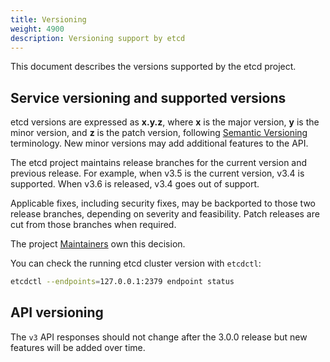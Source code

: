 ```yaml
---
title: Versioning
weight: 4900
description: Versioning support by etcd
---
```


This document describes the versions supported by the etcd project.

## Service versioning and supported versions

etcd versions are expressed as **x.y.z**, where **x** is the major version, **y** is the minor version, and **z** is the patch version, following [Semantic Versioning](https://semver.org/) terminology.
New minor versions may add additional features to the API.

The etcd project maintains release branches for the current version and previous release. For example, when v3.5 is the current version, v3.4 is supported. When v3.6 is released, v3.4 goes out of support.

Applicable fixes, including security fixes, may be backported to those two release branches, depending on severity and feasibility.
Patch releases are cut from those branches when required.

The project [Maintainers](https://github.com/etcd-io/etcd/blob/main/OWNERS) own this decision.

You can check the running etcd cluster version with `etcdctl`:

```sh
etcdctl --endpoints=127.0.0.1:2379 endpoint status
```

## API versioning

The `v3` API responses should not change after the 3.0.0 release but new features will be added over time.

